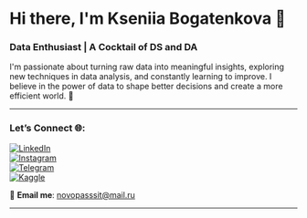 # Hi there, I'm Kseniia Bogatenkova 👋  
### Data Enthusiast | A Cocktail of DS and DA  

I'm passionate about turning raw data into meaningful insights, exploring new techniques in data analysis, and constantly learning to improve. I believe in the power of data to shape better decisions and create a more efficient world. 🚀  

---

### Let’s Connect 🌐:  

[![LinkedIn](https://img.shields.io/badge/LinkedIn-0077B5?style=for-the-badge&logo=linkedin&logoColor=white)](https://www.linkedin.com/in/kseniia-bogatenkova/)  
[![Instagram](https://img.shields.io/badge/Instagram-E4405F?style=for-the-badge&logo=instagram&logoColor=white)](https://www.instagram.com/xenibogat/)  
[![Telegram](https://img.shields.io/badge/Telegram-26A5E4?style=for-the-badge&logo=telegram&logoColor=white)](https://t.me/kseniia_bogatenkova)  
[![Kaggle](https://img.shields.io/badge/Kaggle-20BEFF?style=for-the-badge&logo=kaggle&logoColor=white)](https://www.kaggle.com/pilloftruth)  

📧 **Email me**: [novopasssit@mail.ru](mailto:novopasssit@mail.ru)

---

